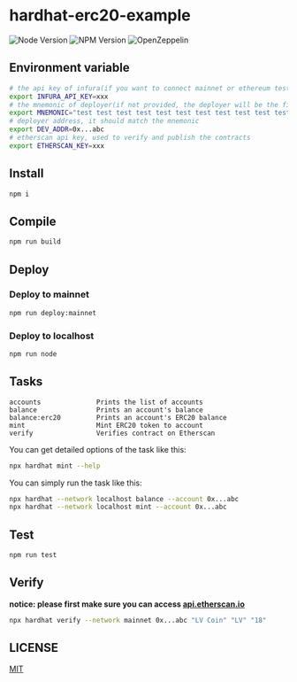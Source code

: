 # hardhat-erc20-example

![Node Version](https://img.shields.io/badge/node-%e2%89%a5v12.0.0-blue)
![NPM Version](https://img.shields.io/badge/npm-%E2%89%A5v6.0.0-blue)
![OpenZeppelin](https://img.shields.io/badge/OpenZeppelin-3.2.0-blue)

## Environment variable

```sh
# the api key of infura(if you want to connect mainnet or ethereum testnet, you must provide this key).
export INFURA_API_KEY=xxx
# the mnemonic of deployer(if not provided, the deployer will be the first account of the default accouts).
export MNEMONIC="test test test test test test test test test test test junk"
# deployer address, it should match the mnemonic
export DEV_ADDR=0x...abc
# etherscan api key, used to verify and publish the contracts
export ETHERSCAN_KEY=xxx
```

## Install

```sh
npm i
```

## Compile

```sh
npm run build
```

## Deploy

### Deploy to mainnet

```sh
npm run deploy:mainnet
```

### Deploy to localhost

```sh
npm run node
```

## Tasks

```
accounts              Prints the list of accounts
balance               Prints an account's balance
balance:erc20         Prints an account's ERC20 balance
mint                  Mint ERC20 token to account
verify                Verifies contract on Etherscan
```

You can get detailed options of the task like this:

```sh
npx hardhat mint --help
```

You can simply run the task like this:

```sh
npx hardhat --network localhost balance --account 0x...abc
npx hardhat --network localhost mint --account 0x...abc
```

## Test

```sh
npm run test
```

## Verify

**notice: please first make sure you can access [api.etherscan.io](https://api.etherscan.io)**

```sh
npx hardhat verify --network mainnet 0x...abc "LV Coin" "LV" "18"
```

## LICENSE

[MIT](https://opensource.org/licenses/MIT)
